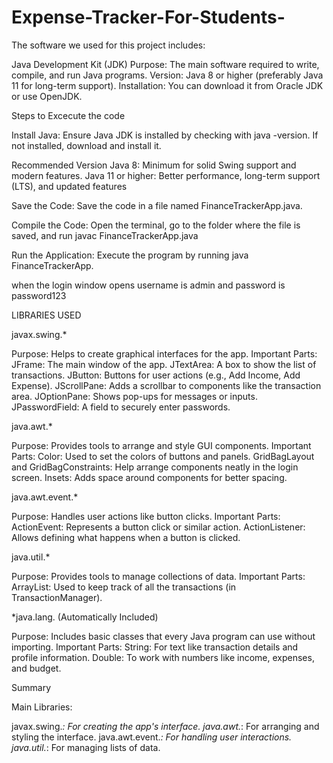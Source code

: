 # Expense-Tracker-For-Students-

The software we used for this project includes:

Java Development Kit (JDK)
Purpose: The main software required to write, compile, and run Java programs.
Version: Java 8 or higher (preferably Java 11 for long-term support).
Installation: You can download it from Oracle JDK or use OpenJDK.

Steps to Excecute the code

Install Java:
Ensure Java JDK is installed by checking with java -version. If not installed, download and install it.

Recommended Version
Java 8: Minimum for solid Swing support and modern features.
Java 11 or higher: Better performance, long-term support (LTS), and updated features

Save the Code:
Save the code in a file named FinanceTrackerApp.java.

Compile the Code:
Open the terminal, go to the folder where the file is saved, and run javac FinanceTrackerApp.java

Run the Application:
Execute the program by running java FinanceTrackerApp.

when the login window opens username is admin and password is password123

LIBRARIES USED

javax.swing.*

Purpose: Helps to create graphical interfaces for the app.
Important Parts:
JFrame: The main window of the app.
JTextArea: A box to show the list of transactions.
JButton: Buttons for user actions (e.g., Add Income, Add Expense).
JScrollPane: Adds a scrollbar to components like the transaction area.
JOptionPane: Shows pop-ups for messages or inputs.
JPasswordField: A field to securely enter passwords.

java.awt.*

Purpose: Provides tools to arrange and style GUI components.
Important Parts:
Color: Used to set the colors of buttons and panels.
GridBagLayout and GridBagConstraints: Help arrange components neatly in the login screen.
Insets: Adds space around components for better spacing.

java.awt.event.*

Purpose: Handles user actions like button clicks.
Important Parts:
ActionEvent: Represents a button click or similar action.
ActionListener: Allows defining what happens when a button is clicked.

java.util.*

Purpose: Provides tools to manage collections of data.
Important Parts:
ArrayList: Used to keep track of all the transactions (in TransactionManager).

*java.lang. (Automatically Included)

Purpose: Includes basic classes that every Java program can use without importing.
Important Parts:
String: For text like transaction details and profile information.
Double: To work with numbers like income, expenses, and budget.

Summary

Main Libraries:

javax.swing.*: For creating the app's interface.
java.awt.*: For arranging and styling the interface.
java.awt.event.*: For handling user interactions.
java.util.*: For managing lists of data.
